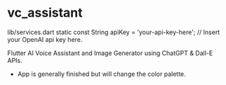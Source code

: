 # vc_assistant

lib/services.dart
  static const String apiKey = 'your-api-key-here'; // Insert your OpenAI api key here.

Flutter AI Voice Assistant and Image Generator using ChatGPT & Dall-E APIs. 

- App is generally finished but will change the color palette.

